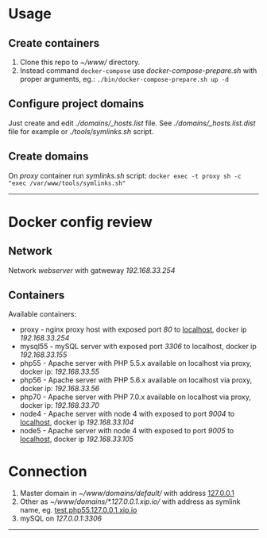 # Usage

## Create containers

1. Clone this repo to *~/www/* directory.
2. Instead command `docker-compose` use *docker-compose-prepare.sh* with proper arguments, eg.: `./bin/docker-compose-prepare.sh up -d`


## Configure project domains

Just create and edit *./domains/_hosts.list* file. See *./domains/_hosts.list.dist* file for example or *./tools/symlinks.sh* script.


## Create domains

On _proxy_ container run *symlinks.sh* script: `docker exec -t proxy sh -c "exec /var/www/tools/symlinks.sh"`



---

# Docker config review

## Network

Network _webserver_ with gatweway _192.168.33.254_


## Containers

Available containers:
* proxy - nginx proxy host with exposed port *80* to [localhost](http://127.0.0.1:80), docker ip *192.168.33.254*
* mysql55 - mySQL server with exposed port *3306* to localhost, docker ip *192.168.33.155*
* php55 - Apache server with PHP 5.5.x available on localhost via proxy, docker ip: *192.168.33.55*
* php56 - Apache server with PHP 5.6.x available on localhost via proxy, docker ip: *192.168.33.56*
* php70 - Apache server with PHP 7.0.x available on localhost via proxy, docker ip: *192.168.33.70*
* node4 - Apache server with node 4 with exposed to port *9004* to [localhost](http://127.0.0.1:9004), docker ip *192.168.33.104*
* node5 - Apache server with node 4 with exposed to port *9005* to [localhost](http://127.0.0.1:9005), docker ip *192.168.33.105*

# Connection

1. Master domain in *~/www/domains/default/* with address [127.0.0.1](http://127.0.0.1)
2. Other as *~/www/domains/\*.127.0.0.1.xip.io/* with address as symlink name, eg. [test.php55.127.0.0.1.xip.io](http://test.php55.127.0.0.1.xip.io)
3. mySQL on *127.0.0.1:3306*

---

